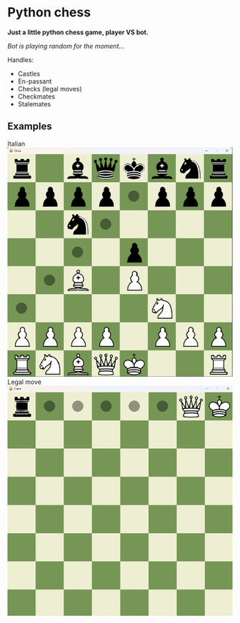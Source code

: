 # Python chess

**Just a little python chess game, player VS bot.**

*Bot is playing random for the moment...*


Handles:
- Castles
- En-passant
- Checks (legal moves)
- Checkmates
- Stalemates

## Examples
Italian
![italian](./examples/italian.png)
Legal move
![legal](./examples/legal.png)